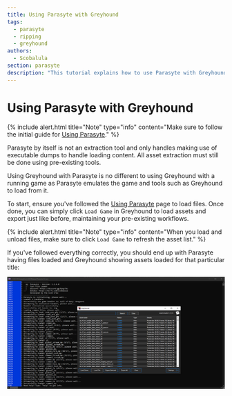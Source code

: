 ```yaml
---
title: Using Parasyte with Greyhound
tags: 
  - parasyte
  - ripping
  - greyhound
authors: 
  - Scobalula
section: parasyte
description: "This tutorial explains how to use Parasyte with Greyhound."
---
```


# Using Parasyte with Greyhound

{% include alert.html title="Note" type="info" content="Make sure to follow the initial guide for [Using Parasyte](/docs/parasyte/using_parasyte)." %}

Parasyte by itself is not an extraction tool and only handles making use of executable dumps to handle loading content. All asset extraction must still be done using pre-existing tools.

Using Greyhound with Parasyte is no different to using Greyhound with a running game as Parasyte emulates the game and tools such as Greyhound to load from it.

To start, ensure you've followed the [Using Parasyte](/docs/parasyte/using_parasyte) page to load files. Once done, you can simply click `Load Game` in Greyhound to load assets and export just like before, maintaining your pre-existing workflows.

{% include alert.html title="Note" type="info" content="When you load and unload files, make sure to click `Load Game` to refresh the asset list." %}

If you've followed everything correctly, you should end up with Parasyte having files loaded and Greyhound showing assets loaded for that particular title:

![Example](/assets/img/parasyte_example_greyhound.png)